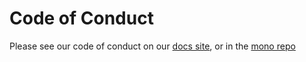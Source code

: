 # Code of Conduct

Please see our code of conduct on our [docs site](https://docs.waldo.vision/legal/code-of-conduct), or in the [mono repo](./apps/docs/src/pages/legal/code-of-conduct.md)
